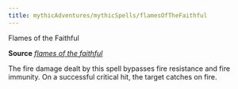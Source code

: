 ```yaml
---
title: mythicAdventures/mythicSpells/flamesOfTheFaithful
---
```

Flames of the Faithful

**Source** [_flames of the faithful_](advanced/spells/flamesOfTheFaithful.md#_flames-of-the-faithful)

The fire damage dealt by this spell bypasses fire resistance and fire immunity. On a successful critical hit, the target catches on fire.

